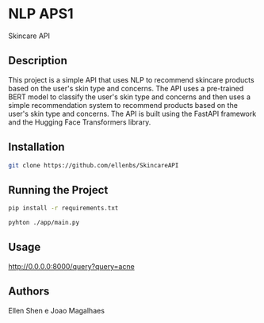 # NLP APS1

Skincare API

## Description

This project is a simple API that uses NLP to recommend skincare products based on the user's skin type and concerns. The API uses a pre-trained BERT model to classify the user's skin type and concerns and then uses a simple recommendation system to recommend products based on the user's skin type and concerns. The API is built using the FastAPI framework and the Hugging Face Transformers library. 


## Installation

```bash
git clone https://github.com/ellenbs/SkincareAPI
```

## Running the Project

```bash
pip install -r requirements.txt
```

```bash
pyhton ./app/main.py
```

## Usage
http://0.0.0.0:8000/query?query=acne

## Authors

Ellen Shen e Joao Magalhaes